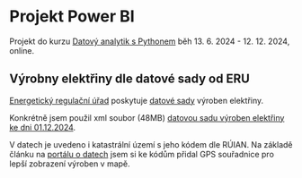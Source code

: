 # Projekt Power BI
Projekt do kurzu [Datový analytik s Pythonem](https://engeto.cz/datovy-analytik-s-pythonem/) běh 13. 6. 2024 - 12. 12. 2024, online.

## Výrobny elektřiny dle datové sady od ERU
[Energetický regulační úřad](https://eru.gov.cz/) poskytuje 
[datové sady](https://eru.gov.cz/zpristupnena-data) výroben elektřiny.

Konkrétně jsem použil xml soubor (48MB) [datovou sadu výroben elektřiny ke dni 01.12.2024](https://eru.gov.cz/sites/default/files/obsah/prilohy/tezsk-112024-12-01.xml). 

V datech je uvedeno i katastrální území s jeho kódem dle RÚIAN. Na základě článku na
[portálu o datech](https://data.gov.cz/%C4%8Dl%C3%A1nky/%C4%8Desk%C3%BD-uli%C4%8Dn%C3%ADk-aneb-ulice-jako-uk%C3%A1zkov%C3%A1-geodata)
jsem si ke kódům přidal GPS souřadnice pro lepší zobrazení výroben v mapě.     